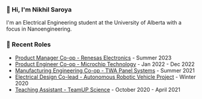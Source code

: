 ### 👋 Hi, I'm Nikhil Saroya

I'm an Electrical Engineering student at the University of Alberta with a focus in Nanoengineering.

### 📝 Recent Roles

<!-- writing starts -->
* [Product Manager Co-op - Renesas Electronics](https://www.renesas.com/us/en) - Summer 2023
* [Product Engineer Co-op - Microchip Technology](https://www.microchip.com/) - Jan 2022 - Dec 2022
* [Manufacturing Engineering Co-op - TWA Panel Systems](https://twapanels.ca/) - Summer 2021
* [Electrical Design Co-lead - Autonomous Robotic Vehicle Project](https://arvp.org/) - Winter 2020
* [Teaching Assistant - TeamUP Science](https://www.teamupscience.com/) - October 2020 - April 2021
<!-- writing ends -->
